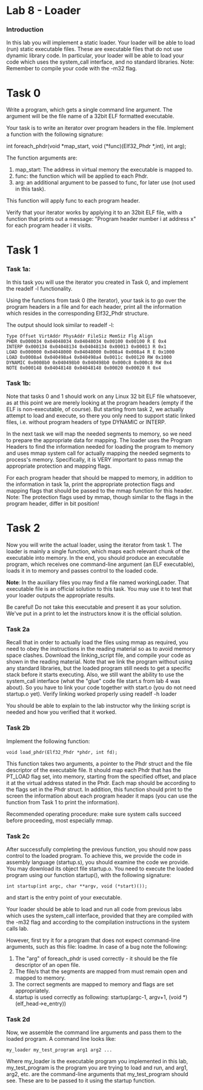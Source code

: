 # Lab 8  - Loader

### Introduction

In this lab you will implement a static loader. Your loader will be able to load (run) static executable files. These are executable files that do not use dynamic library code. In particular, your loader will be able to load your code which uses the system_call interface, and no standard libraries. Note: Remember to compile your code with the -m32 flag.

# Task 0

Write a program, which gets a single command line argument. The argument will be the file name of a 32bit ELF formatted executable.

Your task is to write an iterator over program headers in the file. Implement a function with the following signature:

int foreach_phdr(void *map_start, void (*func)(Elf32_Phdr *,int), int arg);

The function arguments are:

  1. map_start: The address in virtual memory the executable is mapped to.
  2. func: the function which will be applied to each Phdr.
  3. arg: an additional argument to be passed to func, for later use (not used in this task).
     
This function will apply func to each program header.

Verify that your iterator works by applying it to an 32bit ELF file, with a function that prints out a message: "Program header number i at address x" for each program header i it visits.

# Task 1

### Task 1a:

In this task you will use the iterator you created in Task 0, and implement the readelf -l functionality.

Using the functions from task 0 (the iterator), your task is to go over the program headers in a file and for each header, print all the information which resides in the corresponding Elf32_Phdr structure.

The output should look similar to readelf -l:

    Type Offset VirtAddr PhysAddr FileSiz MemSiz Flg Align
    PHDR 0x000034 0x04048034 0x04048034 0x00100 0x00100 R E 0x4
    INTERP 0x000134 0x04048134 0x04048134 0x00013 0x00013 R 0x1
    LOAD 0x000000 0x04048000 0x04048000 0x008a4 0x008a4 R E 0x1000
    LOAD 0x0008a4 0x040498a4 0x040498a4 0x0011c 0x00120 RW 0x1000
    DYNAMIC 0x0008b0 0x040498b0 0x040498b0 0x000c8 0x000c8 RW 0x4
    NOTE 0x000148 0x04048148 0x04048148 0x00020 0x00020 R 0x4

### Task 1b:

Note that tasks 0 and 1 should work on any Linux 32 bit ELF file whatsoever, as at this point we are merely looking at the program headers (empty if the ELF is non-executable, of course). But starting from task 2, we actually attempt to load and execute, so there you only need to support static linked files, i.e. without program headers of type DYNAMIC or INTERP.

In the next task we will map the needed segments to memory, so we need to prepare the appropriate data for mapping. The loader uses the Program Headers to find the information needed for loading the program to memory and uses mmap system call for actually mapping the needed segments to process's memory. Specifically, it is VERY important to pass mmap the appropriate protection and mapping flags.

For each program header that should be mapped to memory, in addition to the information in task 1a, print the appropriate protection flags and mapping flags that should be passed to the mmap function for this header. Note: The protection flags used by mmap, though similar to the flags in the program header, differ in bit position!

# Task 2

Now you will write the actual loader, using the iterator from task 1. The loader is mainly a single function, which maps each relevant chunk of the executable into memory. In the end, you should produce an executable program, which receives one command-line argument (an ELF executable), loads it in to memory and passes control to the loaded code.

**Note**: In the auxiliary files you may find a file named workingLoader. That executable file is an official solution to this task. You may use it to test that your loader outputs the appropriate results.

Be careful! Do not take this executable and present it as your solution. We've put in a print to let the instructors know it is the official solution.

### Task 2a

Recall that in order to actually load the files using mmap as required, you need to obey the instructions in the reading material so as to avoid memory space clashes. Download the linking_script file, and compile your code as shown in the reading material. Note that we link the program without using any standard libraries, but the loaded program still needs to get a specific stack before it starts executing. Also, we still want the ability to use the system_call interface (what the "glue" code file start.s from lab 4 was about). So you have to link your code together with start.o (you do not need startup.o yet). Verify linking worked properly using readelf -h loader

You should be able to explain to the lab instructor why the linking script is needed and how you verified that it worked.

### Task 2b

Implement the following function:

    void load_phdr(Elf32_Phdr *phdr, int fd);

This function takes two arguments, a pointer to the Phdr struct and the file descriptor of the executable file. It should map each Phdr that has the PT_LOAD flag set, into memory, starting from the specified offset, and place it at the virtual address stated in the Phdr. Each map should be according to the flags set in the Phdr struct. In addition, this function should print to the screen the information about each program header it maps (you can use the function from Task 1 to print the information).

Recommended operating procedure: make sure system calls succeed before proceeding, most especially mmap.

### Task 2c

After successfully completing the previous function, you should now pass control to the loaded program. To achieve this, we provide the code in assembly language (startup.s), you should examine the code we provide. You may download its object file startup.o. You need to execute the loaded program using our function startup(), with the following signature:

    int startup(int argc, char **argv, void (*start)());

and start is the entry point of your executable.

Your loader should be able to load and run all code from previous labs which uses the system_call interface, provided that they are compiled with the -m32 flag and according to the compilation instructions in the system calls lab.

However, first try it for a program that does not expect command-line arguments, such as this file: loadme. In case of a bug note the following:

1. The "arg" of foreach_phdr is used correctly - it should be the file descriptor of an open file.
2. The file/s that the segments are mapped from must remain open and mapped to memory.
3. The correct segments are mapped to memory and flags are set appropriately.
4. startup is used correctly as following: startup(argc-1, argv+1, (void *)(elf_head->e_entry))
   
### Task 2d

Now, we assemble the command line arguments and pass them to the loaded program. A command line looks like:

    my_loader my_test_program arg1 arg2 ...

Where my_loader is the executable program you implemented in this lab, my_test_program is the program you are trying to load and run, and arg1, arg2, etc. are the command-line arguments that my_test_program should see. These are to be passed to it using the startup function.
